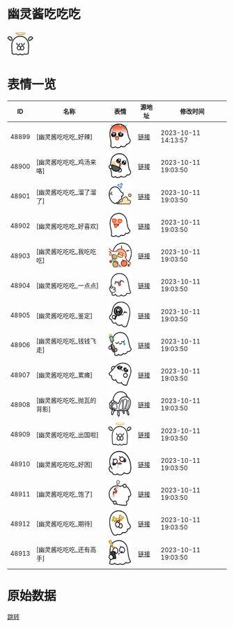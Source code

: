 # 幽灵酱吃吃吃

<img src="./cover.png" height="60" alt="cover" />

# 表情一览

|ID|名称|表情|源地址|修改时间|
|----|----|----|----|----|
|48899|[幽灵酱吃吃吃_好辣]|<img src="./pic/048899_%5B幽灵酱吃吃吃_好辣%5D.png" height="60" alt="好辣"/>|[链接](https://i0.hdslb.com/bfs/garb/66908d89402461d220a5522a6e3beaa85549092d.png)|2023-10-11 14:13:57|
|48900|[幽灵酱吃吃吃_鸡汤来咯]|<img src="./pic/048900_%5B幽灵酱吃吃吃_鸡汤来咯%5D.png" height="60" alt="鸡汤来咯"/>|[链接](https://i0.hdslb.com/bfs/garb/ce89329a15953069fdcc9ad4475e81c56a5aba7a.png)|2023-10-11 19:03:50|
|48901|[幽灵酱吃吃吃_溜了溜了]|<img src="./pic/048901_%5B幽灵酱吃吃吃_溜了溜了%5D.png" height="60" alt="溜了溜了"/>|[链接](https://i0.hdslb.com/bfs/garb/6b5d94a5b58d348bf4073b9703f2cb7fa870a91b.png)|2023-10-11 19:03:50|
|48902|[幽灵酱吃吃吃_好喜欢]|<img src="./pic/048902_%5B幽灵酱吃吃吃_好喜欢%5D.png" height="60" alt="好喜欢"/>|[链接](https://i0.hdslb.com/bfs/garb/8bcee54f7ae59338000c98b124a8a66f6e13155d.png)|2023-10-11 19:03:50|
|48903|[幽灵酱吃吃吃_我吃吃吃]|<img src="./pic/048903_%5B幽灵酱吃吃吃_我吃吃吃%5D.png" height="60" alt="我吃吃吃"/>|[链接](https://i0.hdslb.com/bfs/garb/d722d7d6e514f3ba0f1771d63d370627b5775b2a.png)|2023-10-11 19:03:50|
|48904|[幽灵酱吃吃吃_一点点]|<img src="./pic/048904_%5B幽灵酱吃吃吃_一点点%5D.png" height="60" alt="一点点"/>|[链接](https://i0.hdslb.com/bfs/garb/d3cb1dc41c14a691f0b5ce2e04fde6bf3c4dd5c8.png)|2023-10-11 19:03:50|
|48905|[幽灵酱吃吃吃_鉴定]|<img src="./pic/048905_%5B幽灵酱吃吃吃_鉴定%5D.png" height="60" alt="鉴定"/>|[链接](https://i0.hdslb.com/bfs/garb/773934c8fef42493dc2b11ed0892cf8f98cc2213.png)|2023-10-11 19:03:50|
|48906|[幽灵酱吃吃吃_钱钱飞走]|<img src="./pic/048906_%5B幽灵酱吃吃吃_钱钱飞走%5D.png" height="60" alt="钱钱飞走"/>|[链接](https://i0.hdslb.com/bfs/garb/8b69e42840eee5029939a4c59643d3e42e8c31b1.png)|2023-10-11 19:03:50|
|48907|[幽灵酱吃吃吃_累瘫]|<img src="./pic/048907_%5B幽灵酱吃吃吃_累瘫%5D.png" height="60" alt="累瘫"/>|[链接](https://i0.hdslb.com/bfs/garb/65ff02e2b6ba44f8e6dd3f799b15543c491047ff.png)|2023-10-11 19:03:50|
|48908|[幽灵酱吃吃吃_抛瓦的背影]|<img src="./pic/048908_%5B幽灵酱吃吃吃_抛瓦的背影%5D.png" height="60" alt="抛瓦的背影"/>|[链接](https://i0.hdslb.com/bfs/garb/083553920caf9a0f6c332fa9388c5a216fc2fc4b.png)|2023-10-11 19:03:50|
|48909|[幽灵酱吃吃吃_出国啦]|<img src="./pic/048909_%5B幽灵酱吃吃吃_出国啦%5D.png" height="60" alt="出国啦"/>|[链接](https://i0.hdslb.com/bfs/garb/64be5b02965fa166d210fa6adf85318dff19a43e.png)|2023-10-11 19:03:50|
|48910|[幽灵酱吃吃吃_好困]|<img src="./pic/048910_%5B幽灵酱吃吃吃_好困%5D.png" height="60" alt="好困"/>|[链接](https://i0.hdslb.com/bfs/garb/bbd51b803b4bee42c59ad6190e9612204d87d4e6.png)|2023-10-11 19:03:50|
|48911|[幽灵酱吃吃吃_饱了]|<img src="./pic/048911_%5B幽灵酱吃吃吃_饱了%5D.png" height="60" alt="饱了"/>|[链接](https://i0.hdslb.com/bfs/garb/7949e6b969807f1aea0a03f5801146228ba48811.png)|2023-10-11 19:03:50|
|48912|[幽灵酱吃吃吃_期待]|<img src="./pic/048912_%5B幽灵酱吃吃吃_期待%5D.png" height="60" alt="期待"/>|[链接](https://i0.hdslb.com/bfs/garb/4df0586dab45dfecf123c65eb2590bd979a61f65.png)|2023-10-11 19:03:50|
|48913|[幽灵酱吃吃吃_还有高手]|<img src="./pic/048913_%5B幽灵酱吃吃吃_还有高手%5D.png" height="60" alt="还有高手"/>|[链接](https://i0.hdslb.com/bfs/garb/d5d771eabd02614dbd0f221f3c190f013af5213c.png)|2023-10-11 19:03:50|

# 原始数据

[跳转](./raw.json)

